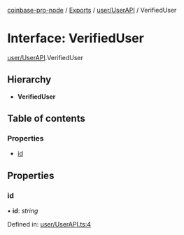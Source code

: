 [coinbase-pro-node](../README.md) / [Exports](../modules.md) / [user/UserAPI](../modules/user_userapi.md) / VerifiedUser

# Interface: VerifiedUser

[user/UserAPI](../modules/user_userapi.md).VerifiedUser

## Hierarchy

* **VerifiedUser**

## Table of contents

### Properties

- [id](user_userapi.verifieduser.md#id)

## Properties

### id

• **id**: *string*

Defined in: [user/UserAPI.ts:4](https://github.com/bennycode/coinbase-pro-node/blob/004782e/src/user/UserAPI.ts#L4)
